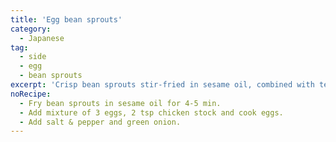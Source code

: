 ```yaml
---
title: 'Egg bean sprouts'
category:
  - Japanese
tag:
  - side
  - egg
  - bean sprouts
excerpt: 'Crisp bean sprouts stir-fried in sesame oil, combined with tender scrambled eggs for a delightful, savory flavor.'
noRecipe:
  - Fry bean sprouts in sesame oil for 4-5 min.
  - Add mixture of 3 eggs, 2 tsp chicken stock and cook eggs.
  - Add salt & pepper and green onion.
---
```

